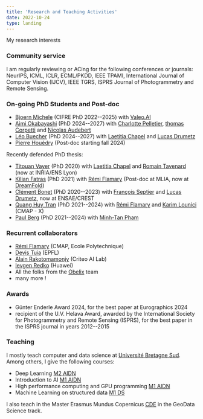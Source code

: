 ```yaml
---
title: 'Research and Teaching Activities'
date: 2022-10-24
type: landing
---
```


<!-- Markdown content -->
My research interests

### Community service
I am regularly reviewing or ACing for the following conferences or journals: NeurIPS, ICML, ICLR, ECML/PKDD, IEEE TPAMI, International Journal of Computer Vision (IJCV), IEEE TGRS, ISPRS Journal of Photogrammetry and Remote Sensing.

### On-going PhD Students and Post-doc
 - [Bjoern Michele](https://github.com/BjoernMichele) (CIFRE PhD 2022--2025) with [Valeo.AI](https://www.valeo.ai)
 - [Aimi Okabayashi](https://www.linkedin.com/in/aimi-okabayashi-107a941b8) (PhD 2024--2027) with [Charlotte Pelletier](https://sites.google.com/site/charpelletier/), [thomas Corpetti](https://tcorpetti.github.io/) and [Nicolas Audebert](https://nicolas.audebert.at/)
 - [Léo Buecher](https://www.linkedin.com/in/l%C3%A9o-buecher-238308152) (PhD 2024--2027) with [Laetitia Chapel](https://people.irisa.fr/Laetitia.Chapel/) and [Lucas Drumetz](https://www.imt-atlantique.fr/fr/personne/lucas-drumetz)
 - [Pierre Houédry](https://pierrehouedry.github.io/) (Post-doc starting fall 2024)

Recently defended PhD thesis:
- [Titouan Vayer](https://tvayer.github.io/) (PhD 2020) with [Laetitia Chapel](https://people.irisa.fr/Laetitia.Chapel/) and [Romain Tavenard](https://rtavenar.github.io) (now at INRIA/ENS Lyon)
- [Kilian Fatras](https://kilianfatras.github.io/) (PhD 2021) with [Rémi Flamary](https://remi.flamary.com) (Post-doc at MLIA, now at [DreamFold](https://www.dreamfold.ai/))
 - [Clément Bonet](https://clbonet.github.io/) (PhD 2020--2023) with [François Septier](http://web.univ-ubs.fr/lmba/septier/) and [Lucas Drumetz](https://www.imt-atlantique.fr/fr/personne/lucas-drumetz), now at ENSAE/CREST
 - [Quang Huy Tran](https://6ulm.github.io/) (PhD 2021--2024) with [Rémi Flamary](https://remi.flamary.com) and [Karim Lounici]() (CMAP - X)
 - [Paul Berg](https://www.ber.gp/) (PhD 2021--2024) with [Minh-Tan Pham](https://sites.google.com/site/mtanpham89/?pli=1)

### Recurrent collaborators
- [Rémi Flamary](https://remi.flamary.com) (CMAP, Ecole Polytechnique)
- [Devis Tuia](https://sites.google.com/site/devistuia/) (EPFL)
- [Alain Rakotomamonjy](http://asi.insa-rouen.fr/enseignants/~arakoto/) (Criteo AI Lab)
- [Ievgen Redko](https://ievred.github.io/) (Huawei)
- All the folks from the [Obelix](https://www-obelix.irisa.fr) team
- many more !

### Awards
- Günter Enderle Award 2024, for the best paper at Eurographics 2024
- recipient of the U.V. Helava Award, awarded by the International Society for Photogrammetry and Remote Sensing (ISPRS), for the best paper in the ISPRS journal in years 2012--2015

### Teaching
I mostly teach computer and data science at [Université Bretagne Sud](http://www.univ-ubs.fr). Among others, I give the following courses:
 - Deep Learning [M2 AIDN](http://www-informatique.univ-ubs.fr/master-info/aidn.shtml)
 - Introduction to AI [M1 AIDN](http://www-informatique.univ-ubs.fr/master-info/aidn.shtml)
 - High performance computing and GPU programming [M1 AIDN](http://www-informatique.univ-ubs.fr/master-info/aidn.shtml)
 - Machine Learning on structured data [M1 DS](https://www.univ-ubs.fr/fr/formation-initiale-continue/formations/master-XB/sciences-technologies-sante-STS/master-science-des-donnees-LJ5HFRXJ.html)

 I also teach in the Master Erasmus Mundus Copernicus [CDE](https://www.master-cde.eu/) in the GeoData Science track.
